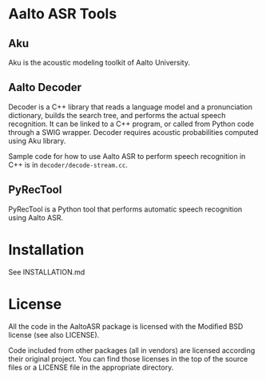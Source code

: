 Aalto ASR Tools
===============

Aku
---

Aku is the acoustic modeling toolkit of Aalto University.


Aalto Decoder
-------------

Decoder is a C++ library that reads a language model and a pronunciation dictionary, builds the search tree, and performs the actual speech recognition. It can be linked to a C++ program, or called from Python code through a SWIG wrapper. Decoder requires acoustic probabilities computed using Aku library.

Sample code for how to use Aalto ASR to perform speech recognition in C++ is in `decoder/decode-stream.cc`.


PyRecTool
---------

PyRecTool is a Python tool that performs automatic speech recognition using Aalto ASR.


Installation
============

See INSTALLATION.md


License
=======

All the code in the AaltoASR package is licensed with the Modified BSD license (see also LICENSE). 

Code included from other packages (all in vendors) are licensed according their original project. You can find those licenses in the top of the source files or a LICENSE file in the appropriate directory.
